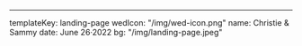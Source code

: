 ---
templateKey: landing-page
wedIcon: "/img/wed-icon.png"
name: Christie & Sammy
date: June  26·2022
bg: "/img/landing-page.jpeg"